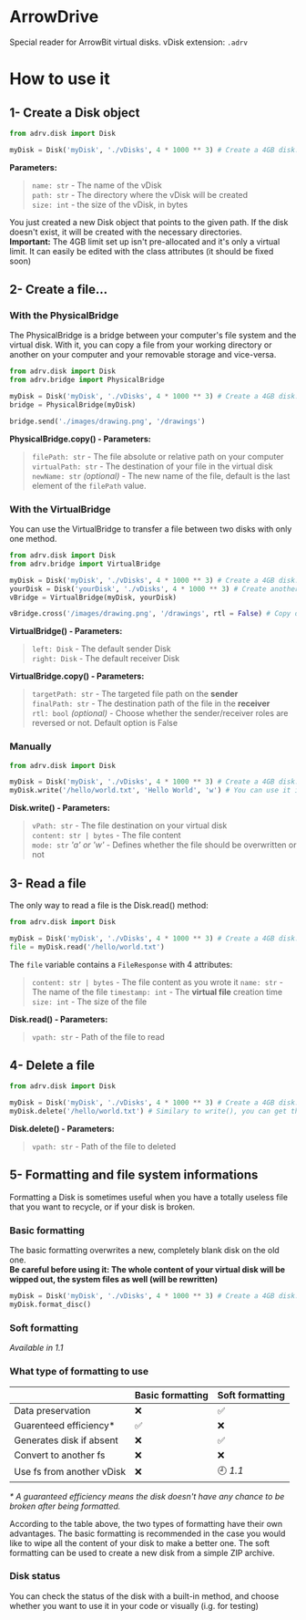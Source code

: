 # ArrowDrive
Special reader for ArrowBit virtual disks.
vDisk extension: `.adrv`

# How to use it

## 1- Create a Disk object
```py
from adrv.disk import Disk

myDisk = Disk('myDisk', './vDisks', 4 * 1000 ** 3) # Create a 4GB disk.
```

**Parameters:**
> `name: str` - The name of the vDisk<br>
> `path: str` - The directory where the vDisk will be created<br>
> `size: int` - the size of the vDisk, in bytes<br>

You just created a new Disk object that points to the given path. If the disk doesn't exist, it will be created with the necessary directories.<br>
**Important:** The 4GB limit set up isn't pre-allocated and it's only a virtual limit. It can easily be edited with the class attributes (it should be fixed soon)

## 2- Create a file...

### With the PhysicalBridge

The PhysicalBridge is a bridge between your computer's file system and the virtual disk. With it, you can copy a file from your working directory or another on your computer and your removable storage and vice-versa.

```py
from adrv.disk import Disk
from adrv.bridge import PhysicalBridge

myDisk = Disk('myDisk', './vDisks', 4 * 1000 ** 3) # Create a 4GB disk.
bridge = PhysicalBridge(myDisk)

bridge.send('./images/drawing.png', '/drawings')
```

**PhysicalBridge.copy() - Parameters:**
> `filePath: str` - The file absolute or relative path on your computer<br>
> `virtualPath: str` - The destination of your file in the virtual disk<br>
> `newName: str` *(optional)* - The new name of the file, default is the last element of the `filePath` value.<br>

### With the VirtualBridge
You can use the VirtualBridge to transfer a file between two disks with only one method.

```py
from adrv.disk import Disk
from adrv.bridge import VirtualBridge

myDisk = Disk('myDisk', './vDisks', 4 * 1000 ** 3) # Create a 4GB disk.
yourDisk = Disk('yourDisk', './vDisks', 4 * 1000 ** 3) # Create another 4GB disk.
vBridge = VirtualBridge(myDisk, yourDisk)

vBridge.cross('/images/drawing.png', '/drawings', rtl = False) # Copy drawing.png on the first disk to the /drawings directory of the second disk
```

**VirtualBridge() - Parameters:**
> `left: Disk` - The default sender Disk<br>
> `right: Disk` - The default receiver Disk<br>

**VirtualBridge.copy() - Parameters:**
> `targetPath: str` - The targeted file path on the **sender**<br>
> `finalPath: str` - The destination path of the file in the **receiver**<br>
> `rtl: bool` _(optional)_ - Choose whether the sender/receiver roles are reversed or not. Default option is False<br>

### Manually
```py
from adrv.disk import Disk

myDisk = Disk('myDisk', './vDisks', 4 * 1000 ** 3) # Create a 4GB disk.
myDisk.write('/hello/world.txt', 'Hello World', 'w') # You can use it in a variable to see how many bytes have been written
```

**Disk.write() - Parameters:**
> `vPath: str` - The file destination on your virtual disk<br>
> `content: str | bytes` - The file content<br>
> `mode: str` _'a' or 'w'_ - Defines whether the file should be overwritten or not<br>

## 3- Read a file

The only way to read a file is the Disk.read() method:
```py
from adrv.disk import Disk

myDisk = Disk('myDisk', './vDisks', 4 * 1000 ** 3) # Create a 4GB disk.
file = myDisk.read('/hello/world.txt')
```

The `file` variable contains a `FileResponse` with 4 attributes:
> `content: str | bytes` - The file content as you wrote it
> `name: str` - The name of the file
> `timestamp: int` - The **virtual file** creation time
> `size: int` - The size of the file

**Disk.read() - Parameters:**
> `vpath: str` - Path of the file to read

## 4- Delete a file

```py
from adrv.disk import Disk

myDisk = Disk('myDisk', './vDisks', 4 * 1000 ** 3) # Create a 4GB disk.
myDisk.delete('/hello/world.txt') # Similary to write(), you can get the amount of bytes removed from the disk
```

**Disk.delete() - Parameters:**
> `vpath: str` - Path of the file to deleted

## 5- Formatting and file system informations
Formatting a Disk is sometimes useful when you have a totally useless file that you want to recycle, or if your disk is broken.

### Basic formatting
The basic formatting overwrites a new, completely blank disk on the old one.<br>
**Be careful before using it: The whole content of your virtual disk will be wipped out, the system files as well (will be rewritten)**

```py
myDisk = Disk('myDisk', './vDisks', 4 * 1000 ** 3) # Create a 4GB disk.
myDisk.format_disc()
```

### Soft formatting
_Available in 1.1_

### What type of formatting to use

|                       	| Basic formatting   	| Soft formatting    	|
|--------------------------	|----------------------	|---------------------- |
| Data preservation     	| :x:                	| :white_check_mark: 	|
| Guarenteed efficiency* 	| :white_check_mark: 	| :x:                	|
| Generates disk if absent  | :x:                   | :white_check_mark:    |
| Convert to another fs     | :x:                   | :x:                   |
| Use fs from another vDisk | :x:                   | :clock9: _1.1_        |

_* A guaranteed efficiency means the disk doesn't have any chance to be broken after being formatted._ <br>

According to the table above, the two types of formatting have their own advantages. The basic formatting is recommended in the case you would like to wipe all the content of your disk to make a better one. The soft formatting can be used to create a new disk from a simple ZIP archive.

### Disk status

You can check the status of the disk with a built-in method, and choose whether you want to use it in your code or visually (i.g. for testing)